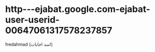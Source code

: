 http---ejabat.google.com-ejabat-user-userid-00647061317578237857
================================================================

  fredahmad (اسد اجابات)
